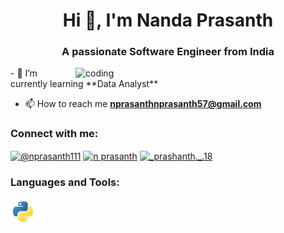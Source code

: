 <h1 align="center">Hi 👋, I'm Nanda Prasanth</h1>
<h3 align="center">A passionate Software Engineer from India</h3>
<img align="right" alt="coding" width="400" src=https://camo.githubusercontent.com/2366b34bb903c09617990fb5fff4622f3e941349e846ddb7e73df872a9d21233/68747470733a2f2f63646e2e6472696262626c652e636f6d2f75736572732f3733303730332f73637265656e73686f74732f363538313234332f6176656e746f2e676966>
- 🌱 I’m currently learning **Data Analyst**

- 📫 How to reach me **nprasanthnprasanth57@gmail.com**

<h3 align="left">Connect with me:</h3>
<p align="left">
<a href="https://twitter.com/@nprasanth111" target="blank"><img align="center" src="https://raw.githubusercontent.com/rahuldkjain/github-profile-readme-generator/master/src/images/icons/Social/twitter.svg" alt="@nprasanth111" height="30" width="40" /></a>
<a href="https://linkedin.com/in/n prasanth" target="blank"><img align="center" src="https://raw.githubusercontent.com/rahuldkjain/github-profile-readme-generator/master/src/images/icons/Social/linked-in-alt.svg" alt="n prasanth" height="30" width="40" /></a>
<a href="https://instagram.com/_prashanth._.18" target="blank"><img align="center" src="https://raw.githubusercontent.com/rahuldkjain/github-profile-readme-generator/master/src/images/icons/Social/instagram.svg" alt="_prashanth._.18" height="30" width="40" /></a>
</p>

<h3 align="left">Languages and Tools:</h3>
<p align="left"> <a href="https://www.python.org" target="_blank" rel="noreferrer"> <img src="https://raw.githubusercontent.com/devicons/devicon/master/icons/python/python-original.svg" alt="python" width="40" height="40"/> </a> </p>
